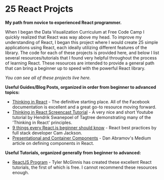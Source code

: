 # 25 React Projcts

**My path from novice to experienced React programmer.**

When I began the Data Visualization Curriculum at Free Code Camp I quickly realized that React was way above my head. To improve my understanding of React, I began this project where I would create 25 simple applications using React, each ideally utilizing different features of the library. The code for each of these projects is provided here, and below I list several resources/tutorials that I found very helpful throughout the process of learning React. These resources are intended to provide a general path that can bring a beginner up to speed with the powerful React library.

*You can see all of these projects live here.*

**Useful Guides/Blog Posts, organized in order from beginner to advanced topics:**
* [Thinking in React](https://facebook.github.io/react/docs/thinking-in-react.html) - The definitive starting place. All of the Facebook documentation is excellent and a great go-to resource moving forward.
* [Thinking in React Screencast Tutorial](https://www.youtube.com/watch?v=mFEoarLnnqM) - A very nice and short Youtube tutorial by Hendrik Swanepoel of Tagtree demonstrating many of the 'Thinking in React' principles.
* [9 things every React.js beginner should know](https://camjackson.net/post/9-things-every-reactjs-beginner-should-know) - React best practices by full stack developer Cam Jackson.
* [Presentational and Container Components](https://medium.com/@dan_abramov/smart-and-dumb-components-7ca2f9a7c7d0#.rit45x4yv) - Dan Abramov's Medium article on defining components in React.



**Useful Tutorials, organized generally from beginner to advanced:**
* [ReactJS Program](http://www.reactjsprogram.com/) - Tyler McGinnis has created these excellent React tutorials, the first of which is free. I cannot recommend these resources enough.
